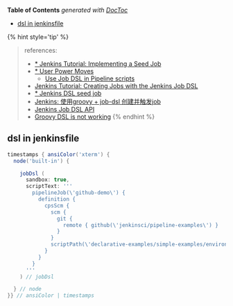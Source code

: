 <!-- START doctoc generated TOC please keep comment here to allow auto update -->
<!-- DON'T EDIT THIS SECTION, INSTEAD RE-RUN doctoc TO UPDATE -->
**Table of Contents**  *generated with [DocToc](https://github.com/thlorenz/doctoc)*

- [dsl in jenkinsfile](#dsl-in-jenkinsfile)

<!-- END doctoc generated TOC please keep comment here to allow auto update -->





{% hint style='tip' %}
> references:
> - [* Jenkins Tutorial: Implementing a Seed Job](https://www.happycoders.eu/devops/jenkins-tutorial-implementing-seed-job/)
> - [* User Power Moves](https://github.com/jenkinsci/job-dsl-plugin/wiki/User-Power-Moves#use-job-dsl-in-pipeline-scripts)
>   - [Use Job DSL in Pipeline scripts](https://github.com/jenkinsci/job-dsl-plugin/wiki/User-Power-Moves#use-job-dsl-in-pipeline-scripts)
> - [Jenkins Tutorial: Creating Jobs with the Jenkins Job DSL](https://www.happycoders.eu/devops/jenkins-tutorial-create-jobs-with-job-dsl/)
> - [* Jenkins DSL seed job](https://technotes.adelerhof.eu/jenkins/jenkins-dsl-seed-job/)
> - [Jenkins: 使用groovy + job-dsl 创建并触发job](http://t.zoukankan.com/learnbydoing-p-6734525.html)
> - [Jenkins Job DSL API](https://jenkinsci.github.io/job-dsl-plugin/)
> - [Groovy DSL is not working](https://docs.cloudbees.com/docs/cloudbees-ci-kb/latest/client-and-managed-masters/why-are-my-dsl-groovy-scripts-not-working)
{% endhint %}

## dsl in jenkinsfile
```groovy
timestamps { ansiColor('xterm') {
  node('built-in') {

    jobDsl (
      sandbox: true,
      scriptText: '''
        pipelineJob(\'github-demo\') {
          definition {
            cpsScm {
              scm {
                git {
                  remote { github(\'jenkinsci/pipeline-examples\') }
                }
              }
              scriptPath(\'declarative-examples/simple-examples/environmentInStage.groovy\')
            }
          }
        }
      '''
    ) // jobDsl

  } // node
}} // ansiColor | timestamps
```
